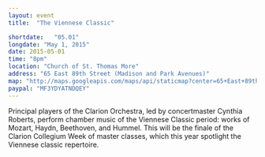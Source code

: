 ```yaml
---
layout: event
title:  "The Viennese Classic"

shortdate:   "05.01"
longdate: "May 1, 2015"
date: 2015-05-01
time: "8pm"
location: "Church of St. Thomas More"
address: "65 East 89th Street (Madison and Park Avenues)"
map: "http://maps.googleapis.com/maps/api/staticmap?center=65+East+89th+Street+New York,+NY&zoom=16&size=700x300&visual_refresh=true&maptype=roadmap&markers=color:green%7Clabel:A%7C40.782668,-73.956524&sensor=false"
paypal: "MF3YDYATNDQEY"
---
```


Principal players of the Clarion Orchestra, led by concertmaster Cynthia Roberts, perform chamber music of the Viennese Classic period: works of Mozart, Haydn, Beethoven, and Hummel. This will be the finale of the Clarion Collegium Week of master classes, which this year spotlight the Viennese classic repertoire.
